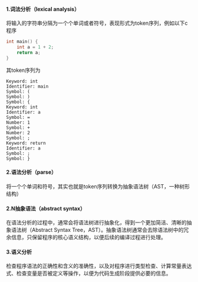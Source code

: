 #### 1.词法分析（lexical analysis）

将输入的字符串分隔为一个个单词或者符号，表现形式为token序列，例如以下c程序

```c
int main() {
    int a = 1 + 2;
    return a;
}
```

其token序列为

```
Keyword: int
Identifier: main
Symbol: (
Symbol: )
Symbol: {
Keyword: int
Identifier: a
Symbol: =
Number: 1
Symbol: +
Number: 2
Symbol: ;
Keyword: return
Identifier: a
Symbol: ;
Symbol: }
```



#### 2.语法分析（parse）

将一个个单词和符号，其实也就是token序列转换为抽象语法树（AST，一种树形结构）



#### 2.N抽象语法（abstract syntax）

在语法分析的过程中，通常会将语法树进行抽象化，得到一个更加简洁、清晰的抽象语法树（Abstract Syntax Tree，AST）。抽象语法树通常会去除语法树中的冗余信息，只保留程序的核心语义结构，以便后续的编译过程进行处理。



#### 3.语义分析

检查程序语法的正确性和含义的准确性，以及对程序进行类型检查、计算常量表达式、检查变量是否被定义等操作，以便为代码生成阶段提供必要的信息。